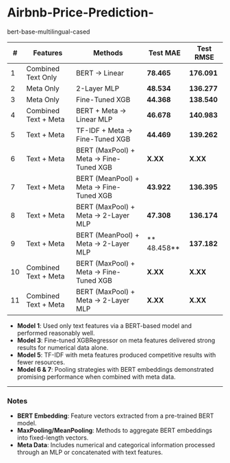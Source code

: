 # Airbnb-Price-Prediction-

bert-base-multilingual-cased

| **#** | **Features**       | **Methods**                        | **Test MAE** | **Test RMSE** |
|-------|---------------------|------------------------------------|--------------|---------------|
| 1     | Combined Text Only          | BERT → Linear                     | **78.465**     | **176.091**      |
| 2     | Meta Only          | 2-Layer MLP                       | **48.534**     | **136.277**      |
| 3     | Meta Only          | Fine-Tuned XGB                    | **44.368**     | **138.540**      |
| 4     | Combined Text + Meta        | BERT + Meta → Linear MLP          | **46.678**     | **140.983**      |
| 5     | Text + Meta        | TF-IDF + Meta →  Fine-Tuned XGB               | **44.469**     | **139.262**      |
| 6     | Text + Meta        | BERT (MaxPool) + Meta →  Fine-Tuned XGB       | **X.XX**     | **X.XX**      |
| 7     | Text + Meta        | BERT (MeanPool) + Meta →  Fine-Tuned XGB      | **43.922**     | **136.395**      |
| 8     | Text + Meta        | BERT (MaxPool) + Meta → 2-Layer MLP | **47.308**     | **136.174**      |
| 9     | Text + Meta        | BERT (MeanPool) + Meta → 2-Layer MLP | ** 48.458**     | **137.182**      |
| 10    | Combined Text + Meta        | BERT (MaxPool) + Meta →  Fine-Tuned XGB       | **X.XX**     | **X.XX**      |
| 11    | Combined Text + Meta        | BERT (MaxPool) + Meta → 2-Layer MLP | **X.XX**     | **X.XX**      |

- **Model 1**: Used only text features via a BERT-based model and performed reasonably well.
- **Model 3**: Fine-tuned XGBRegressor on meta features delivered strong results for numerical data alone.
- **Model 5**: TF-IDF with meta features produced competitive results with fewer resources.
- **Model 6 & 7**: Pooling strategies with BERT embeddings demonstrated promising performance when combined with meta data.

---

### Notes
- **BERT Embedding**: Feature vectors extracted from a pre-trained BERT model.
- **MaxPooling/MeanPooling**: Methods to aggregate BERT embeddings into fixed-length vectors.
- **Meta Data**: Includes numerical and categorical information processed through an MLP or concatenated with text features.

